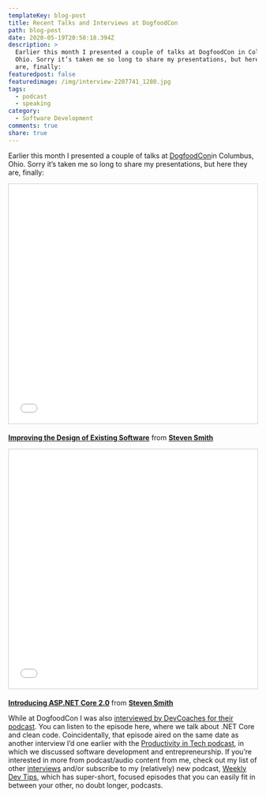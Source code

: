 ```yaml
---
templateKey: blog-post
title: Recent Talks and Interviews at DogfoodCon
path: blog-post
date: 2020-05-19T20:50:18.394Z
description: >
  Earlier this month I presented a couple of talks at DogfoodCon in Columbus,
  Ohio. Sorry it’s taken me so long to share my presentations, but here they
  are, finally:
featuredpost: false
featuredimage: /img/interview-2207741_1280.jpg
tags:
  - podcast
  - speaking
category:
  - Software Development
comments: true
share: true
---
```

Earlier this month I presented a couple of talks at [DogfoodCon](http://dogfoodcon.com/)in Columbus, Ohio. Sorry it’s taken me so long to share my presentations, but here they are, finally:

<iframe width="595" height="485" src="//www.slideshare.net/slideshow/embed_code/key/3FzNAJNnFsIa1v" frameborder="0" marginwidth="0" marginheight="0" scrolling="no" allowfullscreen="allowfullscreen" style="border: 1px solid #CCC; border-width: 1px; margin-bottom: 5px; max-width: 100%;"> </iframe>

**[Improving the Design of Existing Software](https://www.slideshare.net/ardalis/improving-the-design-of-existing-software-81246420 "Improving the Design of Existing Software")** from **[Steven Smith](https://www.slideshare.net/ardalis)**

<iframe width="595" height="485" src="//www.slideshare.net/slideshow/embed_code/key/bqe1wmCdMUntbi" frameborder="0" marginwidth="0" marginheight="0" scrolling="no" allowfullscreen="allowfullscreen" style="border: 1px solid #CCC; border-width: 1px; margin-bottom: 5px; max-width: 100%;"> </iframe>

**[Introducing ASP.NET Core 2.0](https://www.slideshare.net/secret/bqe1wmCdMUntbi "Introducing ASP.NET Core 2.0")** from **[Steven Smith](https://www.slideshare.net/ardalis)**

While at DogfoodCon I was also [interviewed by DevCoaches for their podcast](http://devcoaches.com/ep-29-steve-smith-live-from-dogfoodcon/). You can listen to the episode here, where we talk about .NET Core and clean code. Coincidentally, that episode aired on the same date as another interview I’d one earlier with the [Productivity in Tech podcast](https://productivityintech.com/pitpodcast/59db0dd7791e4b0e8d415446), in which we discussed software development and entrepreneurship. If you’re interested in more from podcast/audio content from me, check out my list of other [interviews](https://ardalis.com/interviews) and/or subscribe to my (relatively) new podcast, [Weekly Dev Tips](http://www.weeklydevtips.com/), which has super-short, focused episodes that you can easily fit in between your other, no doubt longer, podcasts.